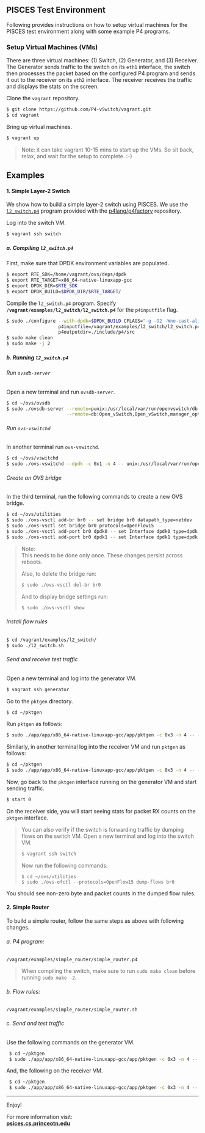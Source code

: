 ## PISCES Test Environment

Following provides instructions on how to setup virtual machines for the PISCES test environment along with
some example P4 programs.

### Setup Virtual Machines (VMs)

There are three virtual machines: (1) Switch, (2) Generator, and (3) Receiver. The Generator
sends traffic to the switch on its `eth1` interface, the switch then processes the packet
based on the configured P4 program and sends it out to the receiver on its `eth2` interface.
The receiver receives the traffic and displays the stats on the screen.

Clone the `vagrant` repository.

```bash
$ git clone https://github.com/P4-vSwitch/vagrant.git
$ cd vagrant
```

Bring up virtual machines.

```bash
$ vagrant up
```

> Note: it can take vagrant 10-15 mins to start up the VMs. So sit back, relax, and wait for the setup to complete. :-)

## Examples

#### 1. Simple Layer-2 Switch

We show how to build a simple layer-2 switch using PISCES. We use the
[`l2_switch.p4`](https://github.com/p4lang/p4factory/tree/master/targets/l2_switch) program provided with the
[p4lang/p4factory](https://github.com/p4lang/p4factory) repository.

Log into the switch VM.

```bash
$ vagrant ssh switch
```

##### a. Compiling `l2_switch.p4`

First, make sure that DPDK environment variables are populated.

```bash
$ export RTE_SDK=/home/vagrant/ovs/deps/dpdk
$ export RTE_TARGET=x86_64-native-linuxapp-gcc
$ export DPDK_DIR=$RTE_SDK
$ export DPDK_BUILD=$DPDK_DIR/$RTE_TARGET/
```

Compile the `l2_switch.p4` program. Specify **`/vagrant/examples/l2_switch/l2_switch.p4`** for the `p4inputfile` flag.

```bash
$ sudo ./configure --with-dpdk=$DPDK_BUILD CFLAGS="-g -O2 -Wno-cast-align" \
                   p4inputfile=/vagrant/examples/l2_switch/l2_switch.p4 \
                   p4outputdir=./include/p4/src
$ sudo make clean
$ sudo make -j 2
```

##### b. Running `l2_switch.p4`

###### Run `ovsdb-server`

Open a new terminal and run `ovsdb-server`.

```bash
$ cd ~/ovs/ovsdb
$ sudo ./ovsdb-server --remote=punix:/usr/local/var/run/openvswitch/db.sock \
                      --remote=db:Open_vSwitch,Open_vSwitch,manager_options --pidfile
```

###### Run `ovs-vswitchd`

In another terminal run `ovs-vswitchd`.

```bash
$ cd ~/ovs/vswitchd
$ sudo ./ovs-vswitchd --dpdk -c 0x1 -n 4 -- unix:/usr/local/var/run/openvswitch/db.sock --pidfile
```

###### Create an OVS bridge

In the third terminal, run the following commands to create a new OVS bridge.

```bash
$ cd ~/ovs/utilities
$ sudo ./ovs-vsctl add-br br0 -- set bridge br0 datapath_type=netdev
$ sudo ./ovs-vsctl set bridge br0 protocols=OpenFlow15
$ sudo ./ovs-vsctl add-port br0 dpdk0 -- set Interface dpdk0 type=dpdk
$ sudo ./ovs-vsctl add-port br0 dpdk1 -- set Interface dpdk1 type=dpdk
```

> Note: <br>
> This needs to be done only once. These changes persist across reboots.
>
> Also, to delete the bridge run:
> ```bash
> $ sudo ./ovs-vsctl del-br br0
> ```
>
> And to display bridge settings run:
> ```bash
> $ sudo ./ovs-vsctl show
> ```

###### Install flow rules

```bash
$ cd /vagrant/examples/l2_switch/
$ sudo ./l2_switch.sh
```

###### Send and receive test traffic

Open a new terminal and log into the generator VM.

```bash
$ vagrant ssh generator
```

Go to the `pktgen` directory.

```bash
$ cd ~/pktgen
```

Run `pktgen` as follows:

```bash
$ sudo ./app/app/x86_64-native-linuxapp-gcc/app/pktgen -c 0x3 -n 4 -- -P -m "1.0" -f /vagrant/examples/l2_switch/generator.pkt
```

Similarly, in another terminal log into the receiver VM and run `pktgen` as follows:

 ```bash
 $ cd ~/pktgen
 $ sudo ./app/app/x86_64-native-linuxapp-gcc/app/pktgen -c 0x3 -n 4 -- -P -m "1.0" -f /vagrant/examples/l2_switch/receiver.pkt
 ```

Now, go back to the `pktgen` interface running on the generator VM and start sending traffic.

```bash
$ start 0
```

On the receiver side, you will start seeing stats for packet RX counts on the `pktgen` interface.

> You can also verify if the switch is forwarding traffic by dumping flows on the switch VM.
> Open a new terminal and log into the switch VM.
> ```bash
> $ vagrant ssh switch
> ```
>
> Now run the following commands:
> ```
> $ cd ~/ovs/utilities
> $ sudo ./ovs-ofctl --protocols=OpenFlow15 dump-flows br0
> ```

You should see non-zero byte and packet counts in the dumped flow rules.

#### 2. Simple Router

To build a simple router, follow the same steps as above with following changes.

###### a. P4 program:

`/vagrant/examples/simple_router/simple_router.p4`

> When compiling the switch, make sure to run `sudo make clean` before running `sudo make -2`.

###### b. Flow rules:

`/vagrant/examples/simple_router/simple_router.sh`

###### c. Send and test traffic

Use the following commands on the generator VM.

```bash
 $ cd ~/pktgen
 $ sudo ./app/app/x86_64-native-linuxapp-gcc/app/pktgen -c 0x3 -n 4 -- -P -m "1.0" -f /vagrant/examples/simple_router/generator.pkt
 ```

And, the following on the receiver VM.

```bash
 $ cd ~/pktgen
 $ sudo ./app/app/x86_64-native-linuxapp-gcc/app/pktgen -c 0x3 -n 4 -- -P -m "1.0" -f /vagrant/examples/simple_router/receiver.pkt
 ```

---

Enjoy!

For more information visit: <br>
**[psices.cs.princeotn.edu](psices.cs.princeotn.edu)**
